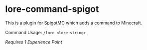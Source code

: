 # lore-command-spigot

This is a plugin for [SpigotMC](https://www.spigotmc.org/) which adds a command to Minecraft.

Command Usage:
`/lore <lore string>`

*Requires 1 Experience Point*
